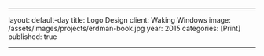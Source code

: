 ---

layout: default-day
title: Logo Design
client: Waking Windows
image: /assets/images/projects/erdman-book.jpg
year: 2015
categories: [Print]
published: true

---